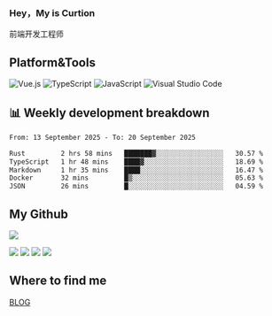 ### Hey，My is Curtion
前端开发工程师
## Platform&Tools

![Vue.js](https://img.shields.io/badge/-Vue.js-4FC08D?style=flat-square&logo=Vue.js&logoColor=white)
![TypeScript](https://img.shields.io/badge/-TypeScript-007ACC?style=flat-square&logo=typescript&logoColor=white)
![JavaScript](https://img.shields.io/badge/-JavaScript-F7DF1E?style=flat-square&logo=javascript&logoColor=black)
![Visual Studio Code](https://img.shields.io/badge/-VSCode-007ACC?style=flat-square&logo=Visual-Studio-Code&logoColor=white)

## 📊 Weekly development breakdown

<!--START_SECTION:waka-->

```txt
From: 13 September 2025 - To: 20 September 2025

Rust         2 hrs 58 mins   ███████▓░░░░░░░░░░░░░░░░░   30.57 %
TypeScript   1 hr 48 mins    ████▓░░░░░░░░░░░░░░░░░░░░   18.69 %
Markdown     1 hr 35 mins    ████░░░░░░░░░░░░░░░░░░░░░   16.47 %
Docker       32 mins         █▒░░░░░░░░░░░░░░░░░░░░░░░   05.63 %
JSON         26 mins         █░░░░░░░░░░░░░░░░░░░░░░░░   04.59 %
```

<!--END_SECTION:waka-->

## My Github

![](http://github-profile-summary-cards.vercel.app/api/cards/profile-details?username=curtion&theme=nord_bright)

![](http://github-profile-summary-cards.vercel.app/api/cards/stats?username=curtion&theme=nord_bright)
![](http://github-profile-summary-cards.vercel.app/api/cards/productive-time?username=curtion&theme=nord_bright&utcOffset=8)
![](http://github-profile-summary-cards.vercel.app/api/cards/repos-per-language?username=curtion&theme=nord_bright)
![](http://github-profile-summary-cards.vercel.app/api/cards/most-commit-language?username=curtion&theme=nord_bright)

## Where to find me

[BLOG](https://blog.3gxk.net)

